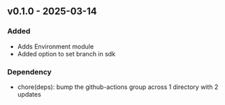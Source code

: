 ## v0.1.0 - 2025-03-14
### Added
* Adds Environment module
* Added option to set branch in sdk
### Dependency
* chore(deps): bump the github-actions group across 1 directory with 2 updates
